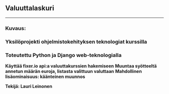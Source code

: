 ## Valuuttalaskuri
---

### Kuvaus:

### Yksilöprojekti ohjelmistokehityksen teknologiat kurssilla 
### Toteutettu Python ja Django web-teknologialla 


**Käyttää fixer.io api:a valuuttakurssien hakemiseen**
**Muuntaa syötteeltä annetun määrän euroja, listasta valittuun valuttaan**
**Mahdollinen lisäominaisuus: käänteinen muunnos**


**Tekijä: Lauri Leinonen**